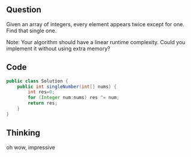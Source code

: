 ## Question
Given an array of integers, every element appears twice except for one. Find that single one.

Note:
Your algorithm should have a linear runtime complexity. Could you implement it without using extra memory?

## Code
```JAVA
public class Solution {
    public int singleNumber(int[] nums) {
        int res=0;
        for (Integer num:nums) res ^= num;
        return res;
    }
}
```

## Thinking
oh wow, impressive
